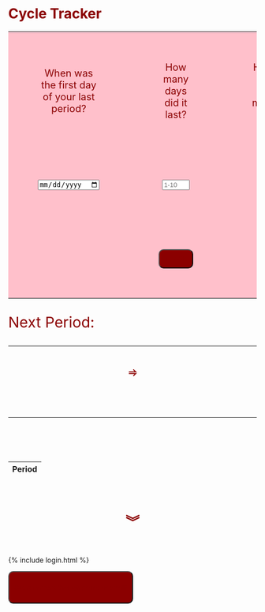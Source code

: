 <head>
<style>
.none {
  display: none;
}
span {
<<<<<<< HEAD
=======
  color: dark red;
>>>>>>> 3f160589d10c4b0ecb1b99750d2fb637819db077
  font-size: 30px;
}
h1 .title {
  color: darkred;
}
button {
  padding: 10px;
  background-color: darkred;
  border-radius: 10px;
  text-align: center;
  justify-content: center;
  color: darkred;
}
input {
  color: black;
}
.tracker td {
  padding: 60px;
  width: 33.3%;
  text-align: center;
  color: darkred;
  font-size: 20px;
  border: none;
}
.tracker {
  background-color: pink;
  border: none;
}
.date td {
  padding: 20px;
  width: 250px;;
}
.unhealthy {
  display: inline-block;
  font-size: 20px;
  border-color: darkred;
  padding: 20px;
  color: darkred;
}
a {
  color: black;
}
a.hover a.focus {
  background: none;
}
</style>
</head>
<body>

<h1 style="color:darkred;" >Cycle Tracker</h1>

<div>
  <form class="tracker">
    <table align="center" style="border:none;">
      <tr id="q">
        <td>When was the first day of your last period?</td>
        <td>How many days did it last?</td>
        <td>How long is your usual menstrual cycle?</td>
      </tr>
      <tr id="input">
        <td><input type="date" id="lastPeriod" required></td>
        <td><input type="number" id="periodLength" step="1" min="1" max="10" placeholder="1-10" required/></td>
        <td><input type="number" id="cycleLength" step="1" min="10" max="50" placeholder="10-50" required/></td>
      </tr>
      <tr>
        <td></td>
        <td>
          <button class="track" type="button" onclick="printDate()">
            TRACK
          </button>
        </td>
      </tr>
    </table>
  </form>
</div>
<div class="date">
  <p style="font-size: 30px; color: darkred;">Next Period:</p>
  <table>
    <tr>
      <td>
        <span id="nextperiod"></span>
      </td>
      <td>
        <p style="text-align: center; color: darkred; font-weight:bolder; font-size: 20px;">&#x2964;</p>
      </td>
      <td>
        <span id="nextperiodend"></span>
      </td>
    </tr>
    <tr>
      <td>
        <span id="nextperiod2"></span>
      </td>
    </tr>
  </table>
  <br>
  <span class="unhealthy" id="unhealthy"></span>
</div>
<script>
	function printDate() {
	  const x = document.getElementById("lastPeriod").value;
		var y = document.getElementById("cycleLength").value;
    const z = document.getElementById("periodLength").value;
		var resDate = new Date(x);
		resDate.setDate(resDate.getDate() + parseInt(y));
		var year = resDate.getUTCFullYear();
    var month = resDate.getUTCMonth() + 1;
    var startdate = resDate.getUTCDate();
    document.getElementById("nextperiod").innerHTML = month + "/" + startdate + "/" + year;
    var enddate = resDate.getUTCDate() + parseInt(z);
    document.getElementById("nextperiodend").innerHTML = month + "/" + enddate + "/" + year;
    //startdate = enddate + parseInt(y);
    //document.getElementById("nextperiod2").innerHTML = startdate;
    if(parseInt(z) <= 2) {
      document.getElementById("unhealthy").innerHTML = "NOTICE: Your period is abnormally short. This may be a sign of some health concerns.   <a href=\"https://www.everydayhealth.com/pms/short-periods.aspx#:~:text=A%20short%20menstrual%20period%20might,even%20a%20serious%20medical%20problem.\">Learn More</a>" ;
    }
  }
</script>
<table>
  <thead>
  <tr>
    <th>Period</th>
  </tr>
  </thead>
  <tbody id="period">
    <!-- javascript generated data -->
  </tbody>
</table>
<script>
  // prepare HTML result container for new output
  const resultContainer = document.getElementById("period");
  // prepare URL's to allow easy switch from deployment and localhost
  //const url = "http://localhost:8086/api/users"
  const url = "http://172.31.22.127:8087/api/periods"
  const create_fetch = url + '/create';
  const read_fetch = url + '/';
  // Load users on page entry
  read_users();
  // Display User Table, data is fetched from Backend Database
  function read_users() {
    // prepare fetch options
    const read_options = {
      method: 'GET', // *GET, POST, PUT, DELETE, etc.
      mode: 'cors', // no-cors, *cors, same-origin
      cache: 'default', // *default, no-cache, reload, force-cache, only-if-cached
      credentials: 'omit', // include, *same-origin, omit
      headers: {
        'Content-Type': 'application/json'
      },
    };
    // fetch the data from API
    fetch(read_fetch, read_options)
      // response is a RESTful "promise" on any successful fetch
      .then(response => {
        // check for response errors
        if (response.status !== 200) {
            const errorMsg = 'Database read error: ' + response.status;
            console.log(errorMsg);
            const tr = document.createElement("tr");
            const td = document.createElement("td");
            td.innerHTML = errorMsg;
            tr.appendChild(td);
            resultContainer.appendChild(tr);
            return;
        }
        // valid response will have json data
        response.json().then(data => {
            console.log(data);
            for (let row in data) {
              console.log(data[row]);
              add_row(data[row]);
            }
        })
    })
    // catch fetch errors (ie ACCESS to server blocked)
    .catch(err => {
      console.error(err);
      const tr = document.createElement("tr");
      const td = document.createElement("td");
      td.innerHTML = err;
      tr.appendChild(td);
      resultContainer.appendChild(tr);
    });
  }
  function create_user(){
    //Validate Password (must be 6-20 characters in len)
    //verifyPassword("click");
    const body = {
        period: document.getElementById("startdate").value,
    };
    const requestOptions = {
        method: 'POST',
        body: JSON.stringify(body),
        headers: {
            "content-type": "application/json",
            'Authorization': 'Bearer my-token',
        },
    };
    // URL for Create API
    // Fetch API call to the database to create a new user
    fetch(create_fetch, requestOptions)
      .then(response => {
        // trap error response from Web API
        if (response.status !== 200) {
          const errorMsg = 'Database create error: ' + response.status;
          console.log(errorMsg);
          const tr = document.createElement("tr");
          const td = document.createElement("td");
          td.innerHTML = errorMsg;
          tr.appendChild(td);
          resultContainer.appendChild(tr);
          return;
        }
        // response contains valid result
        response.json().then(data => {
            console.log(data);
            //add a table row for the new/created userid
            add_row(data);
        })
    })
  }
  function add_row(data) {
    const tr = document.createElement("tr");
    const period = document.createElement("td"); 
    // obtain data that is specific to the API
    period.innerHTML = data.period; 
    // add HTML to container
    tr.appendChild(period);
    resultContainer.appendChild(tr);
  }

</script>
<br>
  <h1 style="text-align: center; color: darkred;" >&#65086;</h1>
<br>

{% include login.html %}

<button action="javascript:" onclick="openForm()">
  <p style="color: darkred;">Get reminders through phone or email!</p>
</button>

</body>